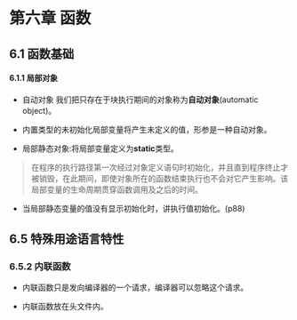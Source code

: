 # 第六章 函数

## 6.1 函数基础

#### 6.1.1 局部对象

* 自动对象 我们把只存在于块执行期间的对象称为**自动对象**(automatic object)。

* 内置类型的未初始化局部变量将产生未定义的值，形参是一种自动对象。

* 局部静态对象:将局部变量定义为**static**类型。

> 在程序的执行路径第一次经过对象定义语句时初始化，并且直到程序终止才被销毁，在此期间，即使对象所在的函数结束执行也不会对它产生影响。该局部变量的生命周期贯穿函数调用及之后的时间。

* 当局部静态变量的值没有显示初始化时，讲执行值初始化。(p88)

## 6.5 特殊用途语言特性

### 6.5.2 内联函数

* 内联函数只是发向编译器的一个请求，编译器可以忽略这个请求。

* 内联函数放在头文件内。 